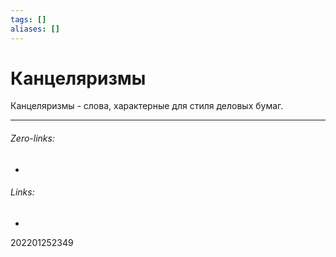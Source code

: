 ```yaml
---
tags: []
aliases: []
---
```

# Канцеляризмы
Канцеляризмы - слова, характерные для стиля деловых бумаг.
___
###### Zero-links:
-
###### Links:
-

202201252349